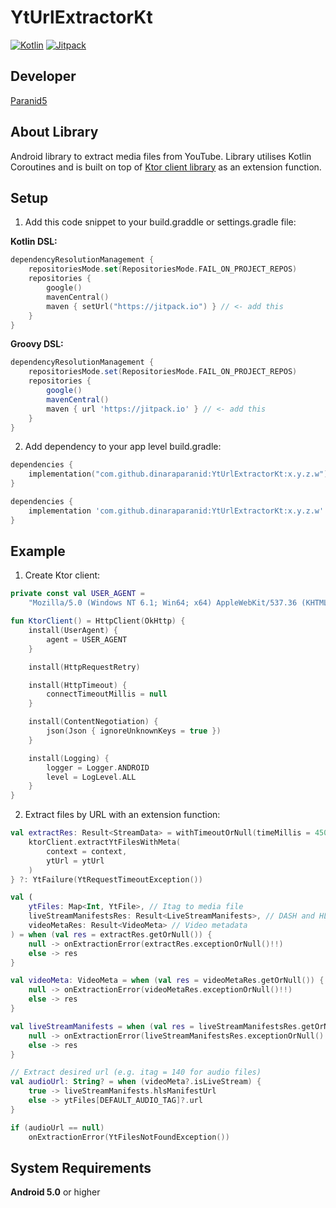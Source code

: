 # YtUrlExtractorKt

[![Kotlin](https://img.shields.io/badge/kotlin-1.9.0-blue.svg?logo=kotlin)](http://kotlinlang.org)
[![Jitpack](https://jitpack.io/v/dinaraparanid/YtUrlExtractorKt.svg)](https://jitpack.io/#dinaraparanid/YtUrlExtractorKt)

## **Developer**
[Paranid5](https://github.com/dinaraparanid)

## **About Library**
Android library to extract media files from YouTube.
Library utilises Kotlin Coroutines and is built on top of [Ktor client library](https://ktor.io/) as an extension function.

## **Setup**

1. Add this code snippet to your build.graddle or settings.gradle file:

**Kotlin DSL:**

```kotlin
dependencyResolutionManagement {
    repositoriesMode.set(RepositoriesMode.FAIL_ON_PROJECT_REPOS)
    repositories {
        google()
        mavenCentral()
        maven { setUrl("https://jitpack.io") } // <- add this
    }
}
```

**Groovy DSL:**

```groovy
dependencyResolutionManagement { 
    repositoriesMode.set(RepositoriesMode.FAIL_ON_PROJECT_REPOS)
    repositories {
        google()
        mavenCentral()
        maven { url 'https://jitpack.io' } // <- add this
    }
}
```

2. Add dependency to your app level build.gradle:

```kotlin
dependencies {
    implementation("com.github.dinaraparanid:YtUrlExtractorKt:x.y.z.w")
}
```

```groovy
dependencies {
    implementation 'com.github.dinaraparanid:YtUrlExtractorKt:x.y.z.w'
}
```

## **Example**

1. Create Ktor client:

```Kotlin
private const val USER_AGENT =
    "Mozilla/5.0 (Windows NT 6.1; Win64; x64) AppleWebKit/537.36 (KHTML, like Gecko) Chrome/97.0.4692.98 Safari/537.36"

fun KtorClient() = HttpClient(OkHttp) {
    install(UserAgent) {
        agent = USER_AGENT
    }

    install(HttpRequestRetry)

    install(HttpTimeout) {
        connectTimeoutMillis = null
    }

    install(ContentNegotiation) {
        json(Json { ignoreUnknownKeys = true })
    }

    install(Logging) {
        logger = Logger.ANDROID
        level = LogLevel.ALL
    }
}
```

2. Extract files by URL with an extension function:

```Kotlin
val extractRes: Result<StreamData> = withTimeoutOrNull(timeMillis = 4500) {
    ktorClient.extractYtFilesWithMeta(
        context = context,
        ytUrl = ytUrl
    )
} ?: YtFailure(YtRequestTimeoutException())

val (
    ytFiles: Map<Int, YtFile>, // Itag to media file
    liveStreamManifestsRes: Result<LiveStreamManifests>, // DASH and HLS stream manifests
    videoMetaRes: Result<VideoMeta> // Video metadata
) = when (val res = extractRes.getOrNull()) {
    null -> onExtractionError(extractRes.exceptionOrNull()!!)
    else -> res
}

val videoMeta: VideoMeta = when (val res = videoMetaRes.getOrNull()) {
    null -> onExtractionError(videoMetaRes.exceptionOrNull()!!)
    else -> res
}

val liveStreamManifests = when (val res = liveStreamManifestsRes.getOrNull()) {
    null -> onExtractionError(liveStreamManifestsRes.exceptionOrNull()!!)
    else -> res
}

// Extract desired url (e.g. itag = 140 for audio files)
val audioUrl: String? = when (videoMeta?.isLiveStream) {
    true -> liveStreamManifests.hlsManifestUrl
    else -> ytFiles[DEFAULT_AUDIO_TAG]?.url
}

if (audioUrl == null)
    onExtractionError(YtFilesNotFoundException())
```

## **System Requirements**
**Android 5.0** or higher
